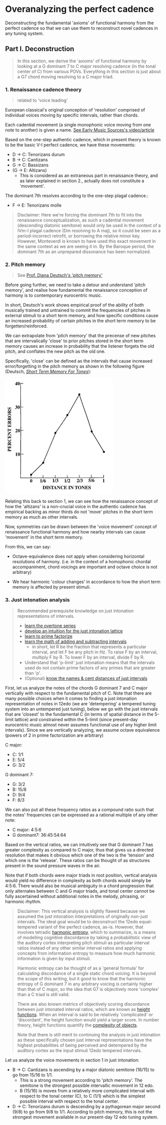 # Overanalyzing the perfect cadence

Deconstructing the fundamental 'axioms' of functional harmony from the perfect cadence so that we can use them to reconstruct novel cadences in any tuning system.

## Part I. Deconstruction

> In this section, we derive the 'axioms' of functional harmony by looking at a G dominant 7 to C major resolving cadence (in the tonal center of C) from various POVs. Everything in this section is just about a G7 chord moving resolving to a C major triad.

### 1. Renaissance cadence theory

> related to 'voice leading'

European classical's original conception of 'resolution'
comprised of individual voices moving by specific intervals, rather than chords.

Each cadential movement (a single monophonic voice moving from one note to another) is given a name. [See Early Music Sources's video/article](https://www.earlymusicsources.com/youtube/cadences)

Based on the one-step authentic cadence, which in present theory is known to be the basic V-I perfect cadence, we have these movements:

* D &rarr; C: Tenorizans durum
* B &rarr; C: Cantizans
* G &rarr; C: Bassizans
* (G &rarr; E: Altizans)
  * This is considered as an extraneous part in renaissance theory, and as later explained in section 2., actually does not constitute a 'movement'.

The dominant 7th resolves according to the one-step plagal cadence.:

* F &rarr; E: Tenorizans molle

> Disclaimer: Here we're forcing the dominant 7th to fit into the renaissance conceptualization, as such a cadential movement (descending diatonic semitone) would only be used in the context of a IVm-I plagal cadence (Dm resolving to A maj), so it could be seen as a period-incorrect retrofit, or borrowing the relative minor key. However, Monteverdi is known to have used this exact movement in the same context as we are seeing it in. By the Baroque period, the dominant 7th as an unprepared dissonance has been normalized.

### 2. Pitch memory

> See [Prof. Diana Deutsch's 'pitch memory'](https://deutsch.ucsd.edu/psychology/pages.php?i=209)

Before going further, we need to take a detour and understand 'pitch memory', and realise how fundamental the renaissance conception of harmony is to contemporary eurocentric music.

In short, Deutsch's work shows empirical proof of the ability of both musically trained and untrained to commit the frequencies of pitches in external stimuli to a short term memory, and how specific conditions cause an increased probability of certain pitches in the short term memory to be forgetten/reinforced.

We can extrapolate from 'pitch memory' that the precense of new pitches that are intervalically 'close' to prior pitches stored in the short term memory causes an increase in probability that the listener forgets the old pitch, and conflates the new pitch as the old one.

Specifically, 'close' can be defined as the intervals that cause increased error/forgetting in the pitch memory as shown in the following figure (Deutsch, [_Short Term Memory For Tones_](https://deutsch.ucsd.edu/psychology/pages.php?i=209)):

![](img/IntervalDistError.jpg)

Relating this back to section 1, we can see how the renaissance concept of how the 'altizans' is a non-crucial voice in the authentic cadence has empirical backing as minor thirds do not 'move' pitches in the short term memory as much as other intervals.

Now, symmetries can be drawn between the 'voice movement' concept of renaissance functional harmony and how nearby intervals can cause 'movement' in the short term memory.

From this, we can say:

* Octave-equivalence does not apply when considering horizontal resolutions of harmony. (i.e. in the context of a homophonic chordal accompaniment, chord voicings are important and octave choice is not arbitrary)

* We hear harmonic 'colour changes' in accordance to how the short term memory is affected by present stimuli.

### 3. Just intonation analysis

> Recommended prerequisite knowledge on just intonation representations of intervals.
>
> * [learn the overtone series](https://www.youtube.com/watch?v=hDLhe-NkH2A&ab_channel=mannfishh)
> * [develop an intuition for the just intonation lattice](https://www.youtube.com/watch?v=ZJfAVSVgaSI&ab_channel=mannfishh)
> * [learn to prime factorize](https://www.cuemath.com/prime-factorization-formula/)
> * [learn the math of adding and subtracting intervals](https://www.kylegann.com/tuning.html)
>   * in short, let R be the fraction that represents a particular interval, and let F be any pitch in Hz. To raise F by an interval, multiply F by R. To lower F by an interval, divide F by R.
> * Understand that 'p-limit' just intonation means that the intervals used do not contain prime factors of any primes that are greater than 'p'.
> * (Optional) [know the names & cent distances of just intervals](https://en.xen.wiki/w/Gallery_of_just_intervals)

First, let us analyze the notes of the chords G dominant 7 and C major vertically with respect to the fundamental pitch of C. Note that there are many possible choices when it comes to finding a just intonation representation of notes in 12edo (we are 'detempering' a tempered tuning system into an untempered just tuning), below we go with the just intervals that are 'closest' to the fundamental C (in terms of spatial distance in the 5-limit lattice) and constrained within the 5-limit (since present-day eurocentric music almost never assumes functional use of any higher limit intervals). Since we are vertically analyzing, we assume octave equivalence (powers of 2 in prime factorization are arbitrary)

C major:

* C: 1/1
* E: 5/4
* G: 3/2

G dominant 7:

* G: 3/2
* B: 15/8
* D: 9/4
* F: 8/3

We can also put all these frequency ratios as a compound ratio such that the notes' frequencies can be expressed as a rational multiple of any other note:

* C major: 4:5:6
* G dominant7: 36:45:54:64

Based on the vertical ratios, we can intuitively see that G dominant 7 has greater complexity as compared to C major, thus that gives us a directed resolution that makes it obvious which one of the two is the 'tension' and which one is the 'release'. These ratios can be thought of as structures present in the sound pressure waves in the air.

Note that if both chords were major triads in root position, vertical analysis would yield no difference in complexity as both chords would simply be 4:5:6. There would also be musical ambiguity in a chord progression that only alternates between C and G major triads, and tonal center cannot be fully ascertained without additional notes in the melody, phrasing, or harmonic rhythm.

> Disclaimer: This vertical analysis is slightly flawed because we assumed the just intonation interpretations of originally non-just intervals. The ideal goal would be to deconstruct the 12edo equal-tempered variant of the perfect cadence, as-is. However, that involves tetradic [harmonic entropy](https://en.xen.wiki/w/Harmonic_entropy), which to summarize, is a means of modelling cognitive discordance by taking a probabilitstic view of the auditory cortex interpreting pitch stimuli as particular interval ratios instead of any other similar interval ratios and applying concepts from information entropy to measure how much harmonic information is given by input stimuli.
> 
> Harmonic entropy can be thought of as a 'general formula' for calculating discordance of a single static chord voicing. It is beyond the scope of this writing, but it good to know that the harmonic entropy of G dominant 7 in any arbitrary voicing is certainly higher than that of C major, so the idea that G7 is objectively more 'complex' than a C triad is still valid.
>
> There are also known metrics of objectively scoring discordance between just intonated interval ratios, which are known as [height functions](https://en.xen.wiki/w/Height). When an interval is said to be relatively 'complicated' or 'discordant', the height function would yield a larger score. In number theory, height functions quantify the [complexity of objects](https://en.wikipedia.org/wiki/Height_function).
>
> Note that there is still merit to continuing the analysis in just intonation as these specifically chosen just interval representations have the highest probabilities of being perceived and detempered by the auditory cortex as the input stimuli 12edo tempered intervals.

Let us analyze the voice movements in section 1 in just intonation:

* B &rarr; C: Cantizans is ascending by a major diatonic semitone (16/15) to go from 15/16 to 1/1.
  * This is a strong movement according to 'pitch memory'. The semitone is the strongest possible intervallic movement in 12 edo.
  * B (15/16) is moves from a relatively more complicated interval with respect to the tonal center (C), to C (1/1) which is the simplest possible interval with respect to the tonal center.
* D &rarr; C: Tenorizans durum is descending by a pythagorean major second (9/8) to go from 9/8 to 1/1. According to pitch memory, this is not the strongest movement available in our present-day 12 edo tuning system.